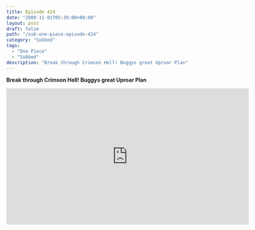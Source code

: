 ```yaml
---
title: Episode 424
date: "2009-11-01T05:30:00+00:00"
layout: post
draft: false
path: "/sub-one-piece-episode-424"
category: "Subbed"
tags:
  - "One Piece"
  - "Subbed"
description: "Break through Crimson Hell! Buggys great Uproar Plan"
---
```


**Break through Crimson Hell! Buggys great Uproar Plan**

<iframe width="640" height="360" src="https://www.rapidvideo.com/e/G0NO6T7WX1" frameborder="0" marginwidth=0 marginheight=0 scrolling=no allowfullscreen></iframe>

